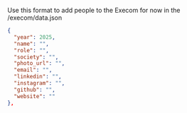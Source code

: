 Use this format to add people to the Execom for now in the /execom/data.json
```json
{
  "year": 2025,
  "name": "",
  "role": "",
  "society": "",
  "photo_url": "",
  "email": "",
  "linkedin": "",
  "instagram": "",
  "github": "",
  "website": ""
},
```